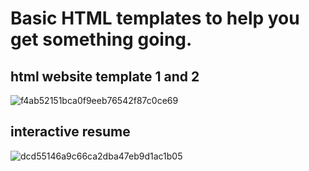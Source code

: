# Basic HTML templates to help you get something going.

## html website template 1 and 2
![f4ab52151bca0f9eeb76542f87c0ce69](https://github.com/user-attachments/assets/8f3be8ca-bb51-4e64-8425-99621adf8992)

## interactive resume
![dcd55146a9c66ca2dba47eb9d1ac1b05](https://github.com/user-attachments/assets/3185475c-d9e2-4a2e-9a3b-fbe820204063)

